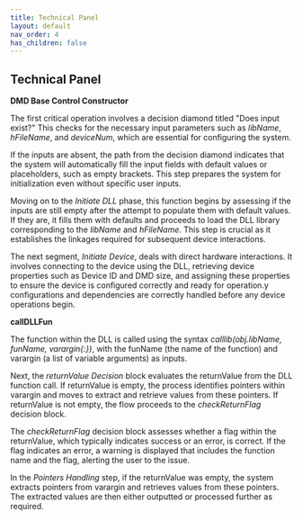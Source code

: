 ```yaml
---
title: Technical Panel
layout: default
nav_order: 4
has_children: false
---
```

## [](#header-2)Technical Panel
**DMD Base Control Constructor**


The first critical operation involves a decision diamond titled "Does input exist?" This checks for the necessary input parameters such as _libName_, _hFileName_, and _deviceNum_, which are essential for configuring the system.
 
If the inputs are absent, the path from the decision diamond indicates that the system will automatically fill the input fields with default values or placeholders, such as empty brackets. This step prepares the system for initialization even without specific user inputs.
 
Moving on to the _Initiate DLL_ phase, this function begins by assessing if the inputs are still empty after the attempt to populate them with default values. If they are, it fills them with defaults and proceeds to load the DLL library corresponding to the _libName_ and _hFileName_. This step is crucial as it establishes the linkages required for subsequent device interactions.
 
The next segment, _Initiate Device_, deals with direct hardware interactions. It involves connecting to the device using the DLL, retrieving device properties such as Device ID and DMD size, and assigning these properties to ensure the device is configured correctly and ready for operation.y configurations and dependencies are correctly handled before any device operations begin.
 
**callDLLFun**


The function within the DLL is called using the syntax _calllib(obj.libName, funName, varargin{:})_, with the funName (the name of the function) and varargin (a list of variable arguments) as inputs.
 
Next, the _returnValue Decision_ block evaluates the returnValue from the DLL function call. If returnValue is empty, the process identifies pointers within varargin and moves to extract and retrieve values from these pointers. If returnValue is not empty, the flow proceeds to the _checkReturnFlag_ decision block.
 
The _checkReturnFlag_ decision block assesses whether a flag within the returnValue, which typically indicates success or an error, is correct. If the flag indicates an error, a warning is displayed that includes the function name and the flag, alerting the user to the issue.
 
In the _Pointers Handling_ step, if the returnValue was empty, the system extracts pointers from varargin and retrieves values from these pointers. The extracted values are then either outputted or processed further as required.
